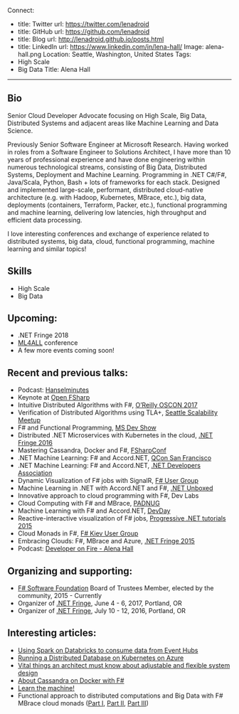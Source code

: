 Connect:
  - title: Twitter
    url: https://twitter.com/lenadroid
  - title: GitHub
    url: https://github.com/lenadroid
  - title: Blog
    url: http://lenadroid.github.io/posts.html
  - title: LinkedIn
    url: https://www.linkedin.com/in/lena-hall/
Image: alena-hall.png
Location: Seattle, Washington, United States
Tags:
  - High Scale
  - Big Data
Title: Alena Hall
---
## Bio
Senior Cloud Developer Advocate focusing on High Scale, Big Data, Distributed Systems and adjacent areas like Machine Learning and Data Science.

Previously Senior Software Engineer at Microsoft Research. Having worked in roles from a Software Engineer to Solutions Architect, I have more than 10 years of professional experience and have done engineering within numerous technological streams, consisting of Big Data, Distributed Systems, Deployment and Machine Learning. Programming in .NET C#/F#, Java/Scala, Python, Bash + lots of frameworks for each stack. Designed and implemented large-scale, performant, distributed cloud-native architecture (e.g. with Hadoop, Kubernetes, MBrace, etc.), big data, deployments (containers, Terraform, Packer, etc.), functional programming and machine learning, delivering low latencies, high throughput and efficient data processing.

I love interesting conferences and exchange of experience related to distributed systems, big data, cloud, functional programming, machine learning and similar topics!

## Skills
* High Scale
* Big Data

## Upcoming:
* .NET Fringe 2018
* [ML4ALL](http://ml4all.org/) conference
* A few more events coming soon!

## Recent and previous talks:
* Podcast: [Hanselminutes](https://www.hanselminutes.com/613/functional-programming-f-and-cloud-containers-with-lena-hall)
* Keynote at [Open FSharp](http://openfsharp.org/)
* Intuitive Distributed Algorithms with F#, [O’Reilly OSCON 2017](https://conferences.oreilly.com/oscon/oscon-tx)
* Verification of Distributed Algorithms using TLA+, [Seattle Scalability Meetup](https://www.meetup.com/Seattle-Scalability-Meetup/)
* F# and Functional Programming, [MS Dev Show](http://msdevshow.com/)
* Distributed .NET Microservices with Kubernetes in the cloud, [.NET Fringe 2016](http://2016.dotnetfringe.org/)
* Mastering Cassandra, Docker and F#, [FSharpConf](https://channel9.msdn.com/Events/FSharp-Events/fsharpConf-2016/Cassandra-Docker-and-F-Awesomeness)
* .NET Machine Learning: F# and Accord.NET, [QCon San Francisco](https://qconsf.com/)
* .NET Machine Learning: F# and Accord.NET, [.NET Developers Association](http://www.meetup.com/NET-Developers-Association/events/224427645/)
* Dynamic Visualization of F# jobs with SignalR, [F# User Group](http://www.meetup.com/Portland-F-Meetup-Group/events/224129159/)
* Machine Learning in .NET with Accord.NET and F#, [.NET Unboxed](http://www.letsunbox.net/)
* Innovative approach to cloud programming with F#, Dev Labs
* Cloud Computing with F# and MBrace, [PADNUG](http://www.meetup.com/PADNUG/events/224880418/)
* Machine Learning with F# and Accord.NET, [DevDay](http://devday.pl/)
* Reactive-interactive visualization of F# jobs, [Progressive .NET tutorials 2015](https://skillsmatter.com/conferences/6859-progressive-dotnet-2015)
* Cloud Monads in F#, [F# Kiev User Group](https://www.facebook.com/events/395013737357964/)
* Embracing Clouds: F#, MBrace and Azure, [.NET Fringe 2015](http://2015.dotnetfringe.org/)
* Podcast: [Developer on Fire - Alena Hall](http://developeronfire.com/podcast/episode-205-alena-hall-prepared-mind)

## Organizing and supporting:
* [F# Software Foundation](http://fsharp.org/) Board of Trustees Member, elected by the community, 2015 - Currently
* Organizer of [.NET Fringe](http://dotnetfringe.org/), June 4 - 6,   2017, Portland, OR
* Organizer of [.NET Fringe](http://2016.dotnetfringe.org/), July 10 - 12, 2016, Portland, OR

## Interesting articles:
* [Using Spark on Databricks to consume data from Event Hubs](http://lenadroid.github.io/posts/connecting-spark-and-eventhubs.html)
* [Running a Distributed Database on Kubernetes on Azure](http://lenadroid.github.io/posts/stateful-sets-kubernetes-azure.html)
* [Vital things an architect must know about adjustable and flexible system design](https://lenadroid.github.io/posts/adjustable-flexible-architecture.html)
* [About Cassandra on Docker with F#](https://lenadroid.github.io/posts/cassandra-docker-fsharp.html)
* [Learn the machine!](https://lenadroid.github.io/posts/machine-learning-fsharp-accorddotnet.html)
* Functional approach to distributed computations and Big Data with F# MBrace cloud monads ([Part I](https://lenadroid.github.io/posts/fsharp-cloud-monads-part-1.html), [Part II](https://lenadroid.github.io/posts/fsharp-cloud-monads-part-2.html), [Part III](https://lenadroid.github.io/posts/fsharp-cloud-monads-part-3.html))
